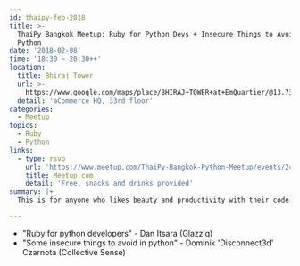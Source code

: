 ```yaml
---
id: thaipy-feb-2018
title: >-
  ThaiPy Bangkok Meetup: Ruby for Python Devs + Insecure Things to Avoid in
  Python
date: '2018-02-08'
time: '18:30 ~ 20:30++'
location:
  title: Bhiraj Tower
  url: >-
    https://www.google.com/maps/place/BHIRAJ+TOWER+at+EmQuartier/@13.7314622,100.5672243,17z/data=!3m1!4b1!4m5!3m4!1s0x30e29f01858d150f:0xbc0e87a22c16ae1c!8m2!3d13.731457!4d100.569413
  detail: 'aCommerce HQ, 33rd floor'
categories:
  - Meetup
topics:
  - Ruby
  - Python
links:
  - type: rsvp
    url: 'https://www.meetup.com/ThaiPy-Bangkok-Python-Meetup/events/246228255/'
    title: Meetup.com
    detail: 'Free, snacks and drinks provided'
summary: |+
  This is for anyone who likes beauty and productivity with their code.

---
```

- "Ruby for python developers" - Dan Itsara (Glazziq)
- "Some insecure things to avoid in python" - Dominik 'Disconnect3d' Czarnota (Collective Sense)
